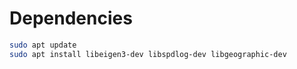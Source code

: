 # Dependencies
```bash
sudo apt update
sudo apt install libeigen3-dev libspdlog-dev libgeographic-dev
```
